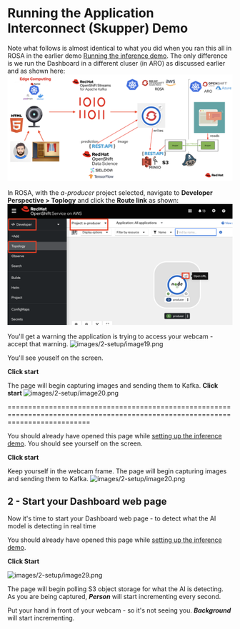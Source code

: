# Running the Application Interconnect (Skupper) Demo

Note what follows is almost identical to what you did when you ran this all in ROSA in the earlier demo [Running the inference demo](https://github.com/odh-labs/predictive-maint/blob/main/docs/image-detection-2-inference-demo.md). The only difference is we run the Dashboard in a different cluser (in ARO) as discussed earlier and as shown here:
![images/7-interconnect-setup/2-overall-solution-dashboard-aro-interconnect.png](images/7-interconnect-setup/2-overall-solution-dashboard-aro-interconnect.png) 

In ROSA, with the *a-producer* project selected, navigate to **Developer Perspective > Toplogy** and click the **Route link** as shown:
![images/8-interconnect-demo/1-open-producer-route.png](images/8-interconnect-demo/1-open-producer-route.png) 


You'll get a warning the application is trying to access your webcam - accept that warning.
![images/2-setup/image19.png](images/2-setup/image19.png) 

You'll see youself on the screen. 


**Click start** 


The page will begin capturing images and sending them to Kafka.
**Click start** 
![images/2-setup/image20.png](images/2-setup/image20.png) 












================================================================================================================================

You should already have opened this page while [setting up the inference demo](https://github.com/odh-labs/predictive-maint/blob/main/docs/image-detection-1-inference-demo-setup.md). You should see yourself on the screen. 

**Click start** 

Keep yourself in the webcam frame. The page will begin capturing images and sending them to Kafka.
![images/2-setup/image20.png](images/2-setup/image20.png) 


## 2 - Start your Dashboard web page
Now it's time to start your Dashboard web page - to detect what the AI model is detecting in real time


You should already have opened this page while [setting up the inference demo](https://github.com/odh-labs/predictive-maint/blob/main/docs/image-detection-1-inference-demo-setup.md).

**Click Start** 


![images/2-setup/image29.png](images/2-setup/image29.png) 

The page will begin polling S3 object storage for what the AI is detecting. As you are being captured, ***Person*** will start incrementing every second. 

Put your hand in front of your webcam - so it's not seeing you. ***Background*** will start incrementing.

